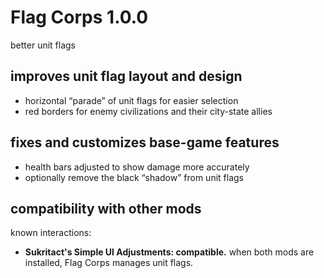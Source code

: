 # Flag Corps 1.0.0
better unit flags

## improves unit flag layout and design
- horizontal “parade” of unit flags for easier selection
- red borders for enemy civilizations and their city-state allies

## fixes and customizes base-game features
- health bars adjusted to show damage more accurately
- optionally remove the black “shadow” from unit flags

## compatibility with other mods
known interactions:

- **Sukritact's Simple UI Adjustments: compatible.**  when both mods are
  installed, Flag Corps manages unit flags.
